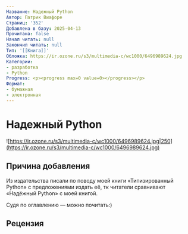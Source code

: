 ```yaml
---
Название: Надежный Python
Автор: Патрик Виафоре
Страниц: '352'
Добавлена в базу: 2025-04-13
Прочитана: false
Начал читать: null
Закончил читать: null
Тип: '[[Книга]]'
Обложка: https://ir.ozone.ru/s3/multimedia-c/wc1000/6496989624.jpg
Категории:
- разработка
- Python
Progress: <p><progress max=0 value=0></progress></p>
Формат:
- бумажная
- электронная
---
```

# Надежный Python

![https://ir.ozone.ru/s3/multimedia-c/wc1000/6496989624.jpg|250](https://ir.ozone.ru/s3/multimedia-c/wc1000/6496989624.jpg)

## Причина добавления

Из издательства писали по поводу моей книги «Типизированный Python» с предложениями издать её, тк читатели сравнивают «Надёжный Python» с моей книгой.

Судя по оглавлению — можно почитать:)

## Рецензия